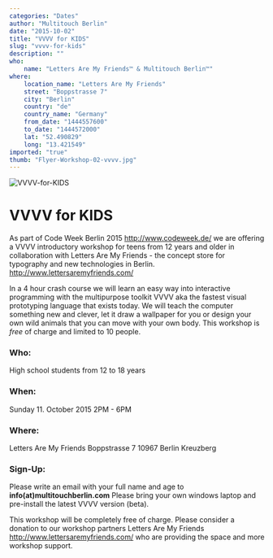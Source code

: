 ```yaml
---
categories: "Dates"
author: "Multitouch Berlin"
date: "2015-10-02"
title: "VVVV for KIDS"
slug: "vvvv-for-kids"
description: ""
who: 
    name: "Letters Are My Friends™ & Multitouch Berlin™"
where: 
    location_name: "Letters Are My Friends"
    street: "Boppstrasse 7"
    city: "Berlin"
    country: "de"
    country_name: "Germany"
    from_date: "1444557600"
    to_date: "1444572000"
    lat: "52.490829"
    long: "13.421549"
imported: "true"
thumb: "Flyer-Workshop-02-vvvv.jpg"
---
```



![VVVV-for-KIDS](Flyer-Workshop-02-vvvv.jpg)


#  VVVV for KIDS 
As part of Code Week Berlin 2015 <http://www.codeweek.de/> we are offering a VVVV introductory workshop for teens from 12 years and older in collaboration with Letters Are My Friends - the concept store for typography and new technologies in Berlin. <http://www.lettersaremyfriends.com/>

In a 4 hour crash course we will learn an easy way into interactive programming with the multipurpose toolkit VVVV aka the fastest visual prototyping language that exists today. We will teach the computer something new and clever, let it draw a wallpaper for you or design your own wild animals that you can move with your own body. This workshop is *free* of charge and limited to 10 people.



###  Who:
High school students from 12 to 18 years

###  When:
Sunday 11. October 2015
2PM - 6PM

###  Where:
Letters Are My Friends
Boppstrasse 7
10967 Berlin Kreuzberg

###  Sign-Up:
Please write an email with your full name and age to **info(at)multitouchberlin.com**
Please bring your own windows laptop and pre-install the latest VVVV version (beta).


This workshop will be completely free of charge. Please consider a donation to our workshop partners Letters Are My Friends <http://www.lettersaremyfriends.com/> who are providing the space and more workshop support.



